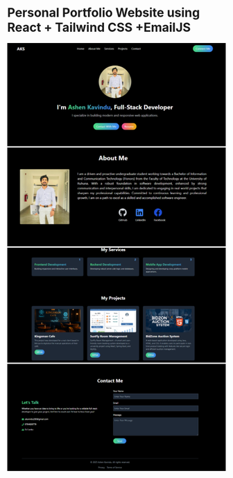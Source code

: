 # Personal Portfolio Website using React + Tailwind CSS +EmailJS


![Portfolio Screenshot](src/assets/portfolio1.PNG)
![Portfolio Screenshot](src/assets/portfolio2.PNG)
![Portfolio Screenshot](src/assets/portfolio3.PNG)
![Portfolio Screenshot](src/assets/portfolio4.PNG)
